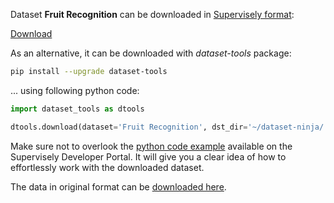 Dataset **Fruit Recognition** can be downloaded in [Supervisely format](https://developer.supervisely.com/api-references/supervisely-annotation-json-format):

 [Download](https://assets.supervisely.com/remote/eyJsaW5rIjogInMzOi8vc3VwZXJ2aXNlbHktZGF0YXNldHMvMTk0Ml9GcnVpdCBSZWNvZ25pdGlvbi9mcnVpdC1yZWNvZ25pdGlvbi1EYXRhc2V0TmluamEudGFyIiwgInNpZyI6ICJTdWIxRmJqdU1FczFreFVESEIwbnp4azNPMmQ5bXdXVWxkUi9vNGhoN1hFPSJ9?response-content-disposition=attachment%3B%20filename%3D%22fruit-recognition-DatasetNinja.tar%22)

As an alternative, it can be downloaded with *dataset-tools* package:
``` bash
pip install --upgrade dataset-tools
```

... using following python code:
``` python
import dataset_tools as dtools

dtools.download(dataset='Fruit Recognition', dst_dir='~/dataset-ninja/')
```
Make sure not to overlook the [python code example](https://developer.supervisely.com/getting-started/python-sdk-tutorials/iterate-over-a-local-project) available on the Supervisely Developer Portal. It will give you a clear idea of how to effortlessly work with the downloaded dataset.

The data in original format can be [downloaded here](https://zenodo.org/record/1310165/files/Fruit%20-Database.rar?download=1).